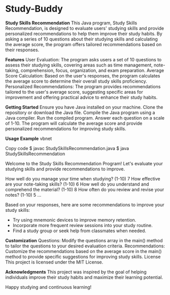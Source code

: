 # Study-Buddy

**Study Skills Recommendation**
This Java program, Study Skills Recommendation, is designed to evaluate users' studying skills and provide personalized recommendations to help them improve their study habits. By asking a series of 10 questions about their studying skills and calculating the average score, the program offers tailored recommendations based on their responses.

**Features**
User Evaluation: The program asks users a set of 10 questions to assess their studying skills, covering areas such as time management, note-taking, comprehension, focus, organization, and exam preparation.
Average Score Calculation: Based on the user's responses, the program calculates the average score to determine their overall study skills proficiency.
Personalized Recommendations: The program provides recommendations tailored to the user's average score, suggesting specific areas for improvement and offering practical advice to enhance their study habits.

**Getting Started**
Ensure you have Java installed on your machine.
Clone the repository or download the Java file.
Compile the Java program using a Java compiler.
Run the compiled program.
Answer each question on a scale of 1-10.
The program will calculate the average score and provide personalized recommendations for improving study skills.


**Usage Example**
vbnet

Copy code
$ javac StudySkillsRecommendation.java
$ java StudySkillsRecommendation

Welcome to the Study Skills Recommendation Program!
Let's evaluate your studying skills and provide recommendations to improve.

How well do you manage your time when studying? (1-10) 7
How effective are your note-taking skills? (1-10) 6
How well do you understand and comprehend the material? (1-10) 8
How often do you review and revise your notes? (1-10) 5
...

Based on your responses, here are some recommendations to improve your study skills:
- Try using mnemonic devices to improve memory retention.
- Incorporate more frequent review sessions into your study routine.
- Find a study group or seek help from classmates when needed.

**Customization**
Questions: Modify the questions array in the main() method to tailor the questions to your desired evaluation criteria.
Recommendations: Customize the recommendations based on the average score in the main() method to provide specific suggestions for improving study skills.
License
This project is licensed under the MIT License.

**Acknowledgments**
This project was inspired by the goal of helping individuals improve their study habits and maximize their learning potential. 

Happy studying and continuous learning!
